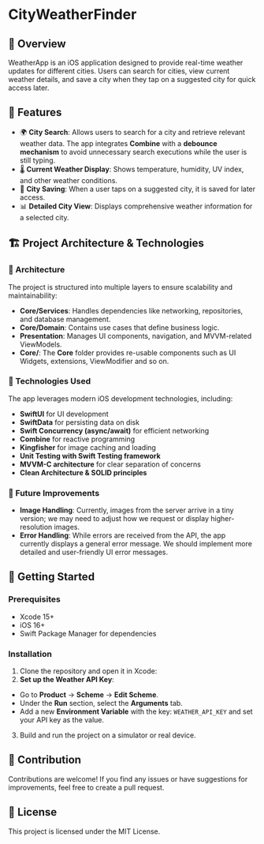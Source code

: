 # CityWeatherFinder

## 📌 Overview
WeatherApp is an iOS application designed to provide real-time weather updates for different cities. Users can search for cities, view current weather details, and save a city when they tap on a suggested city for quick access later.

## 🌟 Features
- 🌍 **City Search**: Allows users to search for a city and retrieve relevant weather data. The app integrates **Combine** with a **debounce mechanism** to avoid unnecessary search executions while the user is still typing.
- 🌡 **Current Weather Display**: Shows temperature, humidity, UV index, and other weather conditions.
- 📌 **City Saving**: When a user taps on a suggested city, it is saved for later access.
- 📊 **Detailed City View**: Displays comprehensive weather information for a selected city.

## 🏗 Project Architecture & Technologies

### 🔹 Architecture
The project is structured into multiple layers to ensure scalability and maintainability:
- **Core/Services**: Handles dependencies like networking, repositories, and database management.
- **Core/Domain**: Contains use cases that define business logic.
- **Presentation**: Manages UI components, navigation, and MVVM-related ViewModels.
- **Core/**: The **Core** folder provides re-usable components such as UI Widgets, extensions, ViewModifier and so on.

### 🔹 Technologies Used
The app leverages modern iOS development technologies, including:
- **SwiftUI** for UI development
- **SwiftData** for persisting data on disk
- **Swift Concurrency (async/await)** for efficient networking
- **Combine** for reactive programming
- **Kingfisher** for image caching and loading
- **Unit Testing with Swift Testing framework**
- **MVVM-C architecture** for clear separation of concerns
- **Clean Architecture & SOLID principles**

### 🔹 Future Improvements
- **Image Handling**: Currently, images from the server arrive in a tiny version; we may need to adjust how we request or display higher-resolution images.
- **Error Handling**: While errors are received from the API, the app currently displays a general error message. We should implement more detailed and user-friendly UI error messages.

## 🚀 Getting Started

### Prerequisites
- Xcode 15+
- iOS 16+
- Swift Package Manager for dependencies

### Installation
1. Clone the repository and open it in Xcode:
2. **Set up the Weather API Key**:
- Go to **Product** → **Scheme** → **Edit Scheme**.
- Under the **Run** section, select the **Arguments** tab.
- Add a new **Environment Variable** with the key: `WEATHER_API_KEY` and set your API key as the value.

3. Build and run the project on a simulator or real device.

## 📌 Contribution
Contributions are welcome! If you find any issues or have suggestions for improvements, feel free to create a pull request.

## 📜 License
This project is licensed under the MIT License.
